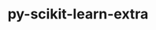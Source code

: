 ---
title: "py-scikit-learn-extra"
layout: cache
categories: [package, develop-2024-02-04]
meta: {"versions": ["0.2.0"], "compilers": ["apple-clang@=15.0.0", "gcc@=11.4.0"], "oss": ["ubuntu22.04", "ventura"], "platforms": ["darwin", "linux"], "targets": ["aarch64", "x86_64_v3"], "stacks": ["ml-darwin-aarch64-mps", "ml-linux-x86_64-cpu", "ml-linux-x86_64-cuda", "ml-linux-x86_64-rocm", "root"], "num_specs": 2, "num_specs_by_stack": {"ml-darwin-aarch64-mps": 1, "root": 2, "ml-linux-x86_64-cpu": 1, "ml-linux-x86_64-rocm": 1, "ml-linux-x86_64-cuda": 1}}
spec_details: [{"hash": "uk5pkh7aamhkqyc5ggdwjlltzf6ihygz", "compiler": "apple-clang@=15.0.0", "versions": ["0.2.0"], "os": "ventura", "platform": "darwin", "target": "aarch64", "variants": ["build_system=python_pip"], "stacks": ["ml-darwin-aarch64-mps", "root"], "size": "-", "tarball": "https://binaries.spack.io/releases/develop-2024-02-04/build_cache/darwin-ventura-aarch64/apple-clang-15.0.0/py-scikit-learn-extra-0.2.0/darwin-ventura-aarch64-apple-clang-15.0.0-py-scikit-learn-extra-0.2.0-uk5pkh7aamhkqyc5ggdwjlltzf6ihygz.spack"}, {"hash": "qzu7shln6mudk5ycsughmad5ii3zxvcl", "compiler": "gcc@=11.4.0", "versions": ["0.2.0"], "os": "ubuntu22.04", "platform": "linux", "target": "x86_64_v3", "variants": ["build_system=python_pip"], "stacks": ["ml-linux-x86_64-cpu", "root", "ml-linux-x86_64-rocm", "ml-linux-x86_64-cuda"], "size": "-", "tarball": "https://binaries.spack.io/releases/develop-2024-02-04/build_cache/linux-ubuntu22.04-x86_64_v3/gcc-11.4.0/py-scikit-learn-extra-0.2.0/linux-ubuntu22.04-x86_64_v3-gcc-11.4.0-py-scikit-learn-extra-0.2.0-qzu7shln6mudk5ycsughmad5ii3zxvcl.spack"}]
---